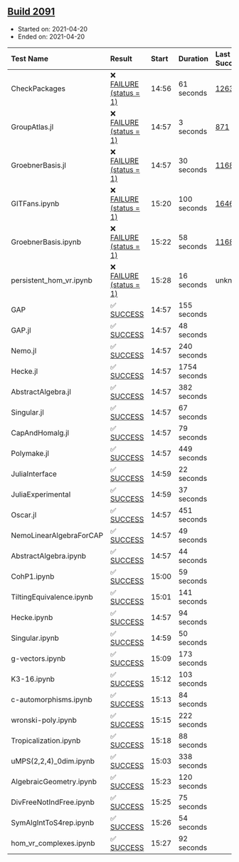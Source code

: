 ## [Build 2091](https://oscarci.mathematik.uni-kl.de/job/oscar-stable/2091/)

* Started on: 2021-04-20
* Ended on: 2021-04-20

| Test Name    | Result | Start | Duration | Last Success | First Failure |
|:-------------|:-------|:------|:---------|:-------------|:--------------|
| CheckPackages | ❌ [FAILURE (status = 1)](https://oscarci.mathematik.uni-kl.de/job/oscar-stable/2091/artifact/logs/build-2091/CheckPackages.log) | 14:56 | 61 seconds | [1263](https://oscarci.mathematik.uni-kl.de/job/oscar-stable/1263/) | [1264](https://oscarci.mathematik.uni-kl.de/job/oscar-stable/1264/) |
| GroupAtlas.jl | ❌ [FAILURE (status = 1)](https://oscarci.mathematik.uni-kl.de/job/oscar-stable/2091/artifact/logs/build-2091/GroupAtlas.jl.log) | 14:57 | 3 seconds | [871](https://oscarci.mathematik.uni-kl.de/job/oscar-stable/871/) | [872](https://oscarci.mathematik.uni-kl.de/job/oscar-stable/872/) |
| GroebnerBasis.jl | ❌ [FAILURE (status = 1)](https://oscarci.mathematik.uni-kl.de/job/oscar-stable/2091/artifact/logs/build-2091/GroebnerBasis.jl.log) | 14:57 | 30 seconds | [1168](https://oscarci.mathematik.uni-kl.de/job/oscar-stable/1168/) | [1169](https://oscarci.mathematik.uni-kl.de/job/oscar-stable/1169/) |
| GITFans.ipynb | ❌ [FAILURE (status = 1)](https://oscarci.mathematik.uni-kl.de/job/oscar-stable/2091/artifact/logs/build-2091/GITFans.ipynb.log) | 15:20 | 100 seconds | [1646](https://oscarci.mathematik.uni-kl.de/job/oscar-stable/1646/) | [1647](https://oscarci.mathematik.uni-kl.de/job/oscar-stable/1647/) |
| GroebnerBasis.ipynb | ❌ [FAILURE (status = 1)](https://oscarci.mathematik.uni-kl.de/job/oscar-stable/2091/artifact/logs/build-2091/GroebnerBasis.ipynb.log) | 15:22 | 58 seconds | [1168](https://oscarci.mathematik.uni-kl.de/job/oscar-stable/1168/) | [1169](https://oscarci.mathematik.uni-kl.de/job/oscar-stable/1169/) |
| persistent_hom_vr.ipynb | ❌ [FAILURE (status = 1)](https://oscarci.mathematik.uni-kl.de/job/oscar-stable/2091/artifact/logs/build-2091/persistent_hom_vr.ipynb.log) | 15:28 | 16 seconds | unknown | unknown |
| GAP | ✅ [SUCCESS](https://oscarci.mathematik.uni-kl.de/job/oscar-stable/2091/artifact/logs/build-2091/GAP.log) | 14:57 | 155 seconds |  |  |
| GAP.jl | ✅ [SUCCESS](https://oscarci.mathematik.uni-kl.de/job/oscar-stable/2091/artifact/logs/build-2091/GAP.jl.log) | 14:57 | 48 seconds |  |  |
| Nemo.jl | ✅ [SUCCESS](https://oscarci.mathematik.uni-kl.de/job/oscar-stable/2091/artifact/logs/build-2091/Nemo.jl.log) | 14:57 | 240 seconds |  |  |
| Hecke.jl | ✅ [SUCCESS](https://oscarci.mathematik.uni-kl.de/job/oscar-stable/2091/artifact/logs/build-2091/Hecke.jl.log) | 14:57 | 1754 seconds |  |  |
| AbstractAlgebra.jl | ✅ [SUCCESS](https://oscarci.mathematik.uni-kl.de/job/oscar-stable/2091/artifact/logs/build-2091/AbstractAlgebra.jl.log) | 14:57 | 382 seconds |  |  |
| Singular.jl | ✅ [SUCCESS](https://oscarci.mathematik.uni-kl.de/job/oscar-stable/2091/artifact/logs/build-2091/Singular.jl.log) | 14:57 | 67 seconds |  |  |
| CapAndHomalg.jl | ✅ [SUCCESS](https://oscarci.mathematik.uni-kl.de/job/oscar-stable/2091/artifact/logs/build-2091/CapAndHomalg.jl.log) | 14:57 | 79 seconds |  |  |
| Polymake.jl | ✅ [SUCCESS](https://oscarci.mathematik.uni-kl.de/job/oscar-stable/2091/artifact/logs/build-2091/Polymake.jl.log) | 14:57 | 449 seconds |  |  |
| JuliaInterface | ✅ [SUCCESS](https://oscarci.mathematik.uni-kl.de/job/oscar-stable/2091/artifact/logs/build-2091/JuliaInterface.log) | 14:59 | 22 seconds |  |  |
| JuliaExperimental | ✅ [SUCCESS](https://oscarci.mathematik.uni-kl.de/job/oscar-stable/2091/artifact/logs/build-2091/JuliaExperimental.log) | 14:59 | 37 seconds |  |  |
| Oscar.jl | ✅ [SUCCESS](https://oscarci.mathematik.uni-kl.de/job/oscar-stable/2091/artifact/logs/build-2091/Oscar.jl.log) | 14:57 | 451 seconds |  |  |
| NemoLinearAlgebraForCAP | ✅ [SUCCESS](https://oscarci.mathematik.uni-kl.de/job/oscar-stable/2091/artifact/logs/build-2091/NemoLinearAlgebraForCAP.log) | 14:57 | 49 seconds |  |  |
| AbstractAlgebra.ipynb | ✅ [SUCCESS](https://oscarci.mathematik.uni-kl.de/job/oscar-stable/2091/artifact/logs/build-2091/AbstractAlgebra.ipynb.log) | 14:57 | 44 seconds |  |  |
| CohP1.ipynb | ✅ [SUCCESS](https://oscarci.mathematik.uni-kl.de/job/oscar-stable/2091/artifact/logs/build-2091/CohP1.ipynb.log) | 15:00 | 59 seconds |  |  |
| TiltingEquivalence.ipynb | ✅ [SUCCESS](https://oscarci.mathematik.uni-kl.de/job/oscar-stable/2091/artifact/logs/build-2091/TiltingEquivalence.ipynb.log) | 15:01 | 141 seconds |  |  |
| Hecke.ipynb | ✅ [SUCCESS](https://oscarci.mathematik.uni-kl.de/job/oscar-stable/2091/artifact/logs/build-2091/Hecke.ipynb.log) | 14:57 | 94 seconds |  |  |
| Singular.ipynb | ✅ [SUCCESS](https://oscarci.mathematik.uni-kl.de/job/oscar-stable/2091/artifact/logs/build-2091/Singular.ipynb.log) | 14:59 | 50 seconds |  |  |
| g-vectors.ipynb | ✅ [SUCCESS](https://oscarci.mathematik.uni-kl.de/job/oscar-stable/2091/artifact/logs/build-2091/g-vectors.ipynb.log) | 15:09 | 173 seconds |  |  |
| K3-16.ipynb | ✅ [SUCCESS](https://oscarci.mathematik.uni-kl.de/job/oscar-stable/2091/artifact/logs/build-2091/K3-16.ipynb.log) | 15:12 | 103 seconds |  |  |
| c-automorphisms.ipynb | ✅ [SUCCESS](https://oscarci.mathematik.uni-kl.de/job/oscar-stable/2091/artifact/logs/build-2091/c-automorphisms.ipynb.log) | 15:13 | 84 seconds |  |  |
| wronski-poly.ipynb | ✅ [SUCCESS](https://oscarci.mathematik.uni-kl.de/job/oscar-stable/2091/artifact/logs/build-2091/wronski-poly.ipynb.log) | 15:15 | 222 seconds |  |  |
| Tropicalization.ipynb | ✅ [SUCCESS](https://oscarci.mathematik.uni-kl.de/job/oscar-stable/2091/artifact/logs/build-2091/Tropicalization.ipynb.log) | 15:18 | 88 seconds |  |  |
| uMPS(2,2,4)_0dim.ipynb | ✅ [SUCCESS](https://oscarci.mathematik.uni-kl.de/job/oscar-stable/2091/artifact/logs/build-2091/uMPS-2-2-4-_0dim.ipynb.log) | 15:03 | 338 seconds |  |  |
| AlgebraicGeometry.ipynb | ✅ [SUCCESS](https://oscarci.mathematik.uni-kl.de/job/oscar-stable/2091/artifact/logs/build-2091/AlgebraicGeometry.ipynb.log) | 15:23 | 120 seconds |  |  |
| DivFreeNotIndFree.ipynb | ✅ [SUCCESS](https://oscarci.mathematik.uni-kl.de/job/oscar-stable/2091/artifact/logs/build-2091/DivFreeNotIndFree.ipynb.log) | 15:25 | 75 seconds |  |  |
| SymAlgIntToS4rep.ipynb | ✅ [SUCCESS](https://oscarci.mathematik.uni-kl.de/job/oscar-stable/2091/artifact/logs/build-2091/SymAlgIntToS4rep.ipynb.log) | 15:26 | 54 seconds |  |  |
| hom_vr_complexes.ipynb | ✅ [SUCCESS](https://oscarci.mathematik.uni-kl.de/job/oscar-stable/2091/artifact/logs/build-2091/hom_vr_complexes.ipynb.log) | 15:27 | 92 seconds |  |  |
